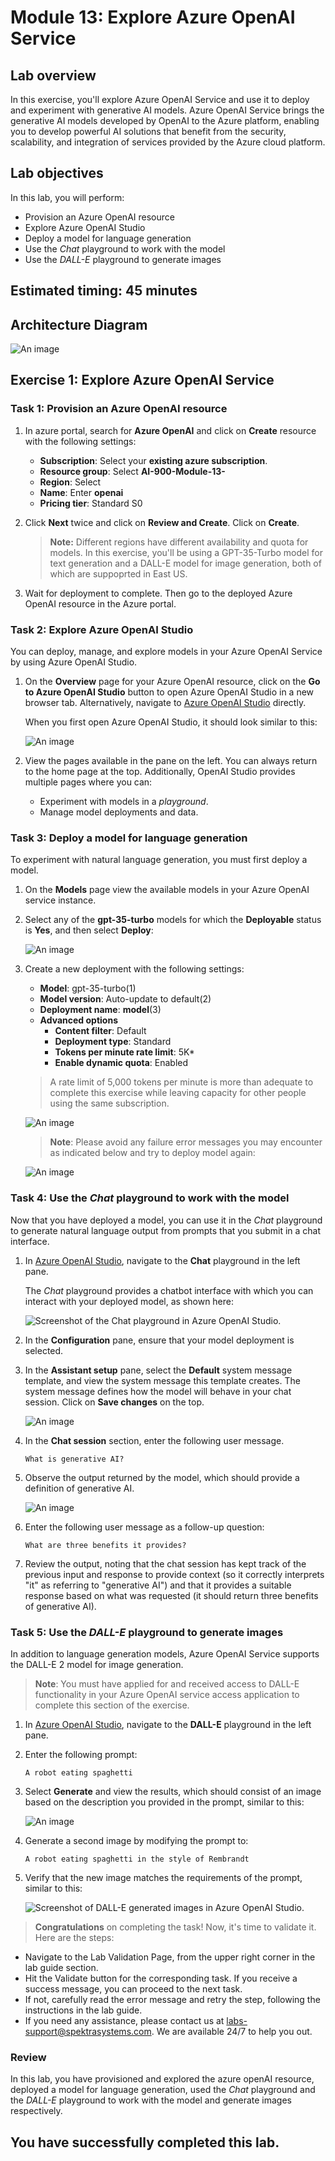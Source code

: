 # Module 13: Explore Azure OpenAI Service

## Lab overview

In this exercise, you'll explore Azure OpenAI Service and use it to deploy and experiment with generative AI models.
Azure OpenAI Service brings the generative AI models developed by OpenAI to the Azure platform, enabling you to develop powerful AI solutions that benefit from the security, scalability, and integration of services provided by the Azure cloud platform.

## Lab objectives

In this lab, you will perform:
- Provision an Azure OpenAI resource
- Explore Azure OpenAI Studio
- Deploy a model for language generation
- Use the *Chat* playground to work with the model
- Use the *DALL-E* playground to generate images

## Estimated timing: 45 minutes

## Architecture Diagram

![An image](media/Thirteen.PNG)

## Exercise 1: Explore Azure OpenAI Service

### Task 1: Provision an Azure OpenAI resource

1. In azure portal, search for **Azure OpenAI** and click on **Create** resource with the following settings:

    - **Subscription**: Select your **existing azure subscription**.
    - **Resource group**: Select **AI-900-Module-13-<inject key="DeploymentID" enableCopy="false" />**
    - **Region**: Select **<inject key="location" enableCopy="false"/>**
    - **Name**: Enter **openai<inject key="DeploymentID" enableCopy="false" />**
    - **Pricing tier**: Standard S0

2. Click **Next** twice and click on **Review and Create**. Click on **Create**.

   >**Note:** Different regions have different availability and quota for models. In this exercise, you'll be using a GPT-35-Turbo model for text generation and a DALL-E 
model for image generation, both of which are suppoprted in East US.

3. Wait for deployment to complete. Then go to the deployed Azure OpenAI resource in the Azure portal.

### Task 2: Explore Azure OpenAI Studio

You can deploy, manage, and explore models in your Azure OpenAI Service by using Azure OpenAI Studio.

1. On the **Overview** page for your Azure OpenAI resource, click on the **Go to Azure OpenAI Studio** button to open Azure OpenAI Studio in a new browser tab. Alternatively, navigate to [Azure OpenAI Studio](https://oai.azure.com/) directly.

    When you first open Azure OpenAI Studio, it should look similar to this:

    ![An image](media/lab13-1.png)

1. View the pages available in the pane on the left. You can always return to the home page at the top. Additionally, OpenAI Studio provides multiple pages where you can:
    - Experiment with models in a *playground*.
    - Manage model deployments and data.

### Task 3: Deploy a model for language generation

To experiment with natural language generation, you must first deploy a model.

1. On the **Models** page view the available models in your Azure OpenAI service instance.
1. Select any of the **gpt-35-turbo** models for which the **Deployable** status is **Yes**, and then select **Deploy**:

    ![An image](media/LABB13.png)

1. Create a new deployment with the following settings:
    - **Model**: gpt-35-turbo(1)
    - **Model version**: Auto-update to default(2)
    - **Deployment name**: **model<inject key="DeploymentID" enableCopy="false" />**(3)
    - **Advanced options**
        - **Content filter**: Default
        - **Deployment type**: Standard
        - **Tokens per minute rate limit**: 5K\*
        - **Enable dynamic quota**: Enabled

    >  A rate limit of 5,000 tokens per minute is more than adequate to complete this exercise while leaving capacity for other people using the same subscription.
    
      ![An image](media/lab13-3.png)

     >**Note**: Please avoid any failure error messages you may encounter as indicated below and try to deploy model again:

      ![An image](media/error.png)

### Task 4: Use the *Chat* playground to work with the model

Now that you have deployed a model, you can use it in the *Chat* playground to generate natural language output from prompts that you submit in a chat interface.

1. In [Azure OpenAI Studio](https://oai.azure.com/), navigate to the **Chat** playground in the left pane.

    The *Chat* playground provides a chatbot interface with which you can interact with your deployed model, as shown here:

    ![Screenshot of the Chat playground in Azure OpenAI Studio.](./media/chat-playground(1).png)

1. In the **Configuration** pane, ensure that your model deployment is selected.
1. In the **Assistant setup** pane, select the **Default** system message template, and view the system message this template creates. The system message defines how the model will behave in your chat session. Click on **Save changes** on the top.

   ![An image](media/lab13-6.png)
   
1. In the **Chat session** section, enter the following user message.

    ```
   What is generative AI?
    ```

1. Observe the output returned by the model, which should provide a definition of generative AI.

   ![An image](media/lab13-7.png)
   
1. Enter the following user message as a follow-up question:

    ```
   What are three benefits it provides?
    ```

1. Review the output, noting that the chat session has kept track of the previous input and response to provide context (so it correctly interprets "it" as referring to "generative AI") and that it provides a suitable response based on what was requested (it should return three benefits of generative AI).

### Task 5: Use the *DALL-E* playground to generate images

In addition to language generation models, Azure OpenAI Service supports the DALL-E 2 model for image generation.

> **Note**: You must have applied for and received access to DALL-E functionality in your Azure OpenAI service access application to complete this section of the exercise.

1. In [Azure OpenAI Studio](https://oai.azure.com/), navigate to the **DALL-E** playground in the left pane.
1. Enter the following prompt:

    ```
    A robot eating spaghetti
    ```

1. Select **Generate** and view the results, which should consist of an image based on the description you provided in the prompt, similar to this:

    ![An image](media/lab13-4.png)

1. Generate a second image by modifying the prompt to:

    ```
    A robot eating spaghetti in the style of Rembrandt
    ```
1. Verify that the new image matches the requirements of the prompt, similar to this:

    ![Screenshot of DALL-E generated images in Azure OpenAI Studio.](./media/dall-e-results(1).png)


> **Congratulations** on completing the task! Now, it's time to validate it. Here are the steps:
 
- Navigate to the Lab Validation Page, from the upper right corner in the lab guide section.
- Hit the Validate button for the corresponding task. If you receive a success message, you can proceed to the next task. 
- If not, carefully read the error message and retry the step, following the instructions in the lab guide.
- If you need any assistance, please contact us at labs-support@spektrasystems.com. We are available 24/7 to help you out.

### Review

In this lab, you have provisioned and explored the azure openAI resource, deployed a model for language generation, used the *Chat* playground and the *DALL-E* playground to work with the model and generate images respectively.

## You have successfully completed this lab.
